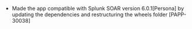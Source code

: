 * Made the app compatible with Splunk SOAR version 6.0.1[Persona] by updating the dependencies and restructuring the wheels folder [PAPP-30038]